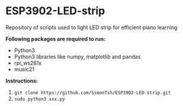# ESP3902-LED-strip
Repository of scripts used to light LED strip for efficient piano learning

__Following packages are required to run:__
* Python3
* Python3 libraries like numpy, matplotlib and pandas
* rpi_ws281x
* music21

__Instructions:__
1. `git clone https://github.com/SimonTsh/ESP3902-LED-strip.git`
2. `sudo python3 xxx.py`
